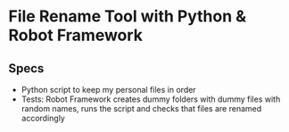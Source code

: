 # File Rename Tool with Python & Robot Framework

## Specs

- Python script to keep my personal files in order
- Tests: Robot Framework creates dummy folders with dummy files with random names, runs the script and checks that files are renamed accordingly